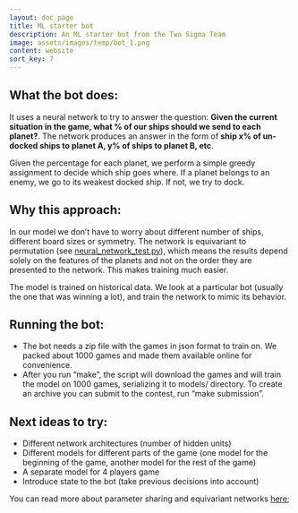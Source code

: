 ```yaml
---
layout: doc_page
title: ML starter bot
description: An ML starter bot from the Two Sigma Team
image: assets/images/temp/bot_1.png
content: website
sort_key: 7
---
```


## What the bot does:
It uses a neural network to try to answer the question: __Given the current situation in the game, what % of our ships should we send to each planet?__. The network produces an answer in the form of __ship x% of un-docked ships to planet A, y% of ships to planet B, etc__.

Given the percentage for each planet, we perform a simple greedy assignment to decide which ship goes where. If a planet belongs to an enemy, we go to its weakest docked ship. If not, we try to dock.

## Why this approach:
In our model we don’t have to worry about different number of ships, different board sizes or symmetry. The network is equivariant to permutation (see [neural_network_test.py](https://github.com/HaliteChallenge/Halite-II/blob/master/airesources/ML-StarterBot-Python/tsmlstarterbot/neural_net.py)), which means the results depend solely on the features of the planets and not on the order they are presented to the network. This makes training much easier.

The model is trained on historical data. We look at a particular bot (usually the one that was winning a lot), and train the network to mimic its behavior. 

## Running the bot:
- The bot needs a zip file with the games in json format to train on. We packed about 1000 games and made them available online for convenience.
- After you run “make”, the script will download the games and will train the model on 1000 games, serializing it to models/ directory. To create an archive you can submit to the contest, run “make submission”.

## Next ideas to try:
- Different network architectures (number of hidden units)
- Different models for different parts of the game (one model for the beginning of the game, another model for the rest of the game)
- A separate model for 4 players game
- Introduce state to the bot (take previous decisions into account)

You can read more about parameter sharing and equivariant networks [here](http://www.deeplearningbook.org/contents/convnets.html); 
